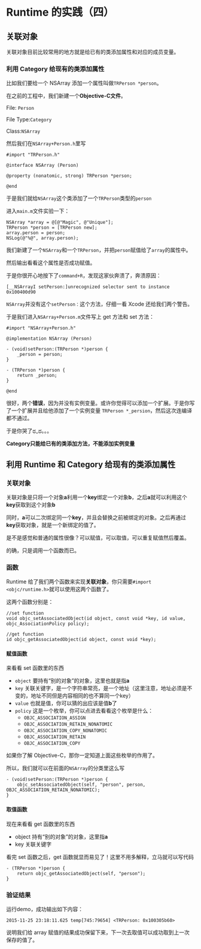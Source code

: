 # Runtime 的实践（四）
## 关联对象
关联对象目前比较常用的地方就是给已有的类添加属性和对应的成员变量。

### 利用 Category 给现有的类添加属性

比如我们要给一个 NSArray 添加一个属性叫做`TRPerson *person`。

在之前的工程中，我们新建一个**Objective-C文件**。

File: `Person`

File Type:`Category`

Class:`NSArray`

然后我们在`NSArray+Person.h`里写

```
#import "TRPerson.h"

@interface NSArray (Person)

@property (nonatomic, strong) TRPerson *person;

@end
```

于是我们就给`NSArray`这个类添加了一个`TRPerson`类型的`person`

进入`main.m`文件实验一下：

```
NSArray *array = @[@"Magic", @"Unique"];
TRPerson *person = [TRPerson new];
array.person = person;
NSLog(@"%@", array.person);
```
我们新建了一个`NSArray`和一个`TRPerson`，并把`person`赋值给了`array`的属性中。

然后输出看看这个属性是否成功赋值。

于是你很开心地按下了`command+R`，发现这家伙奔溃了，奔溃原因：

```
[__NSArrayI setPerson:]unrecognized selector sent to instance 0x100400d90
```

`NSArray`并没有这个`setPerson：`这个方法，仔细一看 Xcode 还给我们两个警告。

于是我们进入`NSArray+Person.m`文件写上 get 方法和 set 方法：

```
#import "NSArray+Person.h"

@implementation NSArray (Person)

- (void)setPerson:(TRPerson *)person {
    _person = person;
}

- (TRPerson *)person {
    return _person;
}

@end
```

很好，两个**错误**，因为并没有实例变量。或许你觉得可以添加一个扩展。于是你写了一个扩展并且给他添加了一个实例变量 `TRPerson *_persion`，然后这次连编译都不通过。

于是你哭了ಥ_ಥ。。。

**Category只能给已有的类添加方法，不能添加实例变量**

## 利用 Runtime 和 Category 给现有的类添加属性

### 关联对象

关联对象是只将一个对象**a**利用一个**key**绑定一个对象**b**，之后**a**就可以利用这个**key**获取到这个对象**b**

同时，**a**可以二次绑定同一个**key**，并且会替换之前被绑定的对象。之后再通过**key**获取对象，就是一个新绑定的值了。

是不是感觉和普通的属性很像？可以赋值，可以取值，可以重复赋值然后覆盖。

的确，只是调用一个函数而已。

### 函数

Runtime 给了我们两个函数来实现**关联对象**，你只需要`#import <objc/runtime.h>`就可以使用这两个函数了。

这两个函数分别是：

```
//set function
void objc_setAssociatedObject(id object, const void *key, id value, objc_AssociationPolicy policy);

//get function
id objc_getAssociatedObject(id object, const void *key);
```

#### 赋值函数
来看看 set 函数里的东西

* `object` 要持有“别的对象”的对象，这里也就是指**a**
* `key` 关联关键字，是一个字符串常亮，是一个地址（这里注意，地址必须是不变的，地址不同但是内容相同的也不算同一个key）
* `value` 也就是值，你可以猜的出应该是值**b**了
* `policy` 这是一个枚举，你可以点进去看看这个枚举是什么：
	* `OBJC_ASSOCIATION_ASSIGN` 
	* `OBJC_ASSOCIATION_RETAIN_NONATOMIC` 
	* `OBJC_ASSOCIATION_COPY_NONATOMIC` 
	* `OBJC_ASSOCIATION_RETAIN`
	* `OBJC_ASSOCIATION_COPY`

如果你了解 Objective-C，那你一定知道上面这些枚举的作用了。

所以，我们就可以在前面的`NSArray`的分类里这么写

```
- (void)setPerson:(TRPerson *)person {
    objc_setAssociatedObject(self, "person", person, OBJC_ASSOCIATION_RETAIN_NONATOMIC);
}
```

#### 取值函数

现在来看看 get 函数里的东西

* object 持有“别的对象”的对象，这里指**a**
* key 关联关键字

看完 set 函数之后，get 函数就显而易见了！这里不用多解释，立马就可以写代码

```
- (TRPerson *)person {
    return objc_getAssociatedObject(self, "person");
}
```

### 验证结果

运行demo，成功输出如下内容：

```
2015-11-25 23:18:11.625 temp[745:79654] <TRPerson: 0x100305b60>
```

说明我们给 array 赋值的结果成功保留下来，下一次去取值可以成功取到上一次保存的值了。